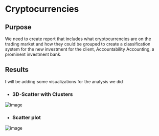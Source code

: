 # Cryptocurrencies
## Purpose
We need to create report that includes what cryptocurrencies are on the trading market and how they could be grouped to create a classification system for the new investment for the client, Accountability Accounting, a prominent investment bank.
## Results 
I will be adding some visualizations for the analysis we did
- ### 3D-Scatter with Clusters

![image](https://user-images.githubusercontent.com/56806834/167265178-3e9970ae-e3c3-47ae-a80d-c300fb4a3f58.png)


- ### Scatter plot 

![image](https://user-images.githubusercontent.com/56806834/167265199-2be11dbe-b4e3-490f-bf29-01731504edc9.png)
